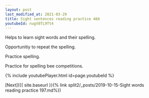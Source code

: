 ```yaml
---
layout: post
last_modified_at: 2021-03-29
title: Sight sentences reading practice 466
youtubeId: nugV8TL9Tt4
---
```

 
 
Helps to learn sight words and their spelling.

Opportunitiy to repeat the spelling. 

Practice spelling. 
 
Practice for spelling bee competitions. 
 
{% include youtubePlayer.html id=page.youtubeId %}
 
 

[Next]({{ site.baseurl }}{% link  split2/_posts/2019-10-15-Sight words reading practice 197.md%})
 
